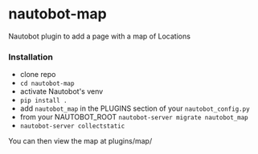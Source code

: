 # nautobot-map
Nautobot plugin to add a page with a map of Locations

### Installation
- clone repo
- `cd nautobot-map`
- activate Nautobot's venv
- `pip install .`
- add `nautobot_map` in the PLUGINS section of your `nautobot_config.py`
- from your NAUTOBOT_ROOT `nautobot-server migrate nautobot_map`
- `nautobot-server collectstatic`

You can then view the map at plugins/map/